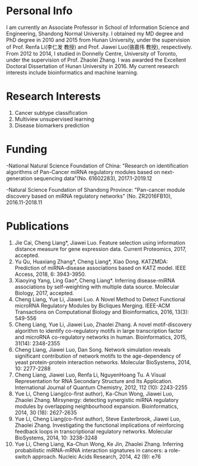 # Personal Info
I am currently an Associate Professor in School of Information Science and Engineering, Shandong Normal University. I obtained my MD degree and PhD degree in 2010 and 2015 from Hunan University, under the supervision of Prof. Renfa Li(李仁发 教授) and Prof. Jiawei Luo(骆嘉伟 教授), respectively. From 2012 to 2014, I studied in Donnelly Centre, University of Toronto, under the supervision of Prof. Zhaolei Zhang. I was awarded the Excellent Doctoral Dissertation of Hunan University in 2016. My current research interests include bioinformatics and machine learning. 

# Research Interests
1. Cancer subtype classification
2. Multiview unsupervised learning
3. Disease biomarkers prediction

# Funding
-National Natural Science Foundation of China: "Research on identification algorithms of Pan-Cancer miRNA regulatory modules based on next-generation sequencing data"(No. 61602283), 2017.1-2019.12

-Natural Science Foundation of Shandong Province: "Pan-cancer module discovery based on miRNA regulatory networks" (No. ZR2016FB10), 2016.11-2018.11

# Publications
1.	Jie Cai, Cheng Liang*, Jiawei Luo. Feature selection using information distance measure for gene expression data. Current Proteomics, 2017, accepted.
2.	Yu Qu, Huaxiang Zhang*, Cheng Liang*, Xiao Dong. KATZMDA: Prediction of miRNA-disease associations based on KATZ model. IEEE Access, 2018, 6: 3943-3950.
3.	Xiaoying Yang, Ling Gao*, Cheng Liang*. Inferring disease-miRNA associations by self-weighting with multiple data source. Molecular Biology, 2017, accepted.
4.	Cheng Liang, Yue Li, Jiawei Luo. A Novel Method to Detect Functional microRNA Regulatory Modules by Bicliques Merging. IEEE-ACM Transactions on Computational Biology and Bioinformatics, 2016, 13(3): 549-556
5.	Cheng Liang, Yue Li, Jiawei Luo, Zhaolei Zhang. A novel motif-discovery algorithm to identify co-regulatory motifs in large transcription factor and microRNA co-regulatory networks in human. Bioinformatics, 2015, 31(14): 2348-2355
6.	Cheng Liang, Jiawei Luo, Dan Song. Network simulation reveals significant contribution of network motifs to the age-dependency of yeast protein-protein interaction networks. Molecular BioSystems, 2014, 10: 2277-2288
7.	Cheng Liang, Jiawei Luo, Renfa Li, NguyenHoang Tu. A Visual Representation for RNA Secondary Structure and Its Application. International Journal of Quantum Chemistry, 2012, 112 (10): 2243-2255
8.	Yue Li, Cheng Liang(co-first author), Ka-Chun Wong, Jiawei Luo, Zhaolei Zhang. Mirsynergy: detecting synergistic miRNA regulatory modules by overlapping neighbourhood expansion. Bioinformatics, 2014, 30 (18): 2627-2635
9.	Yue Li, Cheng Liang(co-first author), Steve Easterbrook, Jiawei Luo, Zhaolei Zhang. Investigating the functional implications of reinforcing feedback loops in transcriptional regulatory networks. Molecular BioSystems, 2014, 10: 3238-3248
10.	Yue Li, Cheng Liang, Ka-Chun Wong, Ke Jin, Zhaolei Zhang. Inferring probabilistic miRNA-mRNA interaction signatures in cancers: a role-switch approach. Nucleic Acids Research, 2014, 42 (9): e76

